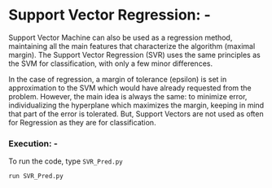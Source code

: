 # Support Vector Regression: -

Support Vector Machine can also be used as a regression method, maintaining all the main features that characterize the algorithm 
(maximal margin). The Support Vector Regression (SVR) uses the same principles as the SVM for classification, with only
a few minor differences.

In the case of regression, a margin of tolerance (epsilon) is set in approximation to the SVM which would have already requested 
from the problem. However, the main idea is always the same: to minimize error, individualizing the hyperplane which maximizes the margin,
keeping in mind that part of the error is tolerated. But, Support Vectors are not used as often for Regression as they are for 
classification.


### Execution: -

To run the code, type `SVR_Pred.py`

```
run SVR_Pred.py
```

